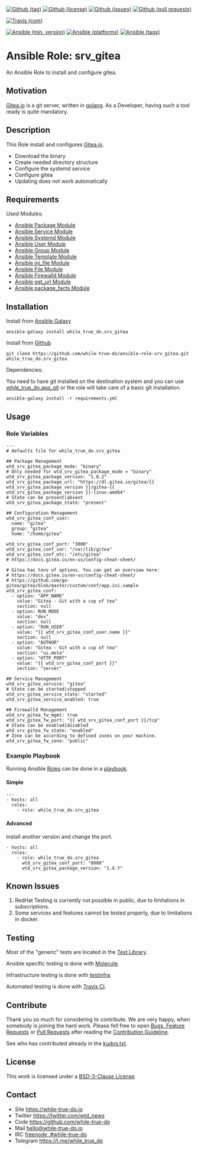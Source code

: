 <!--
name: README.md
description: This file contains important information for the repository.
author: while-true-do.io
contact: hello@while-true-do.io
license: BSD-3-Clause
-->

<!-- github shields -->
[![Github (tag)](https://img.shields.io/github/tag/while-true-do/ansible-role-srv_gitea.svg)](https://github.com/while-true-do/ansible-role-srv_gitea/tags)
[![Github (license)](https://img.shields.io/github/license/while-true-do/ansible-role-srv_gitea.svg)](https://github.com/while-true-do/ansible-role-srv_gitea/blob/master/LICENSE)
[![Github (issues)](https://img.shields.io/github/issues/while-true-do/ansible-role-srv_gitea.svg)](https://github.com/while-true-do/ansible-role-srv_gitea/issues)
[![Github (pull requests)](https://img.shields.io/github/issues-pr/while-true-do/ansible-role-srv_gitea.svg)](https://github.com/while-true-do/ansible-role-srv_gitea/pulls)
<!-- travis shields -->
[![Travis (com)](https://img.shields.io/travis/com/while-true-do/ansible-role-srv_gitea.svg)](https://travis-ci.com/while-true-do/ansible-role-srv_gitea)
<!-- ansible shields -->
[![Ansible (min. version)](https://img.shields.io/badge/dynamic/yaml.svg?label=Min.%20Ansible%20Version&url=https%3A%2F%2Fraw.githubusercontent.com%2Fwhile-true-do%2Fansible-role-srv_gitea%2Fmaster%2Fmeta%2Fmain.yml&query=%24.galaxy_info.min_ansible_version&colorB=black)](https://galaxy.ansible.com/while_true_do/srv_gitea)
[![Ansible (platforms)](https://img.shields.io/badge/dynamic/yaml.svg?label=Supported%20OS&url=https%3A%2F%2Fraw.githubusercontent.com%2Fwhile-true-do%2Fansible-role-srv_gitea%2Fmaster%2Fmeta%2Fmain.yml&query=galaxy_info.platforms%5B*%5D.name&colorB=black)](https://galaxy.ansible.com/while_true_do/srv_gitea)
[![Ansible (tags)](https://img.shields.io/badge/dynamic/yaml.svg?label=Galaxy%20Tags&url=https%3A%2F%2Fraw.githubusercontent.com%2Fwhile-true-do%2Fansible-role-srv_gitea%2Fmaster%2Fmeta%2Fmain.yml&query=%24.galaxy_info.galaxy_tags%5B*%5D&colorB=black)](https://galaxy.ansible.com/while_true_do/srv_gitea)

# Ansible Role: srv_gitea

An Ansible Role to install and configure gitea.

## Motivation

[Gitea.io](https://gitea.io/) is a git server, written in
[golang](https://golang.org/). As a Developer, having such a tool ready is quite
mandatory.

## Description

This Role install and configures [Gitea.io](https://gitea.io/).

-   Download the binary
-   Create needed directory structure
-   Configure the systemd service
-   Configure gitea
-   Updating does not work automatically

## Requirements

Used Modules:

-   [Ansible Package Module](https://docs.ansible.com/ansible/latest/modules/package_module.html)
-   [Ansible Service Module](https://docs.ansible.com/ansible/latest/modules/service_module.html)
-   [Ansible Systemd Module](https://docs.ansible.com/ansible/latest/modules/systemd_module.html)
-   [Ansible User Module](https://docs.ansible.com/ansible/latest/modules/user_module.html)
-   [Ansible Group Module](https://docs.ansible.com/ansible/latest/modules/group_module.html)
-   [Ansible Template Module](https://docs.ansible.com/ansible/latest/modules/template_module.html)
-   [Ansible ini_file Module](https://docs.ansible.com/ansible/latest/modules/ini_file_module.html)
-   [Ansible File Module](https://docs.ansible.com/ansible/latest/modules/file_module.html)
-   [Ansible Firewalld Module](https://docs.ansible.com/ansible/latest/modules/firewalld_module.html)
-   [Ansible get_url Module](https://docs.ansible.com/ansible/latest/modules/get_url_module.html)
-   [Ansible package_facts Module](https://docs.ansible.com/ansible/latest/modules/package_facts_module.html)

## Installation

Install from [Ansible Galaxy](https://galaxy.ansible.com/while_true_do/srv_gitea)
```
ansible-galaxy install while_true_do.srv_gitea
```

Install from [Github](https://github.com/while-true-do/ansible-role-srv_gitea)
```
git clone https://github.com/while-true-do/ansible-role-srv_gitea.git while_true_do.srv_gitea
```

Dependencies:

You need to have git installed on the destination system and you can use
[while_true_do.app_git](galaxy.ansible.com/while_true_do/app_git) or the role
will take care of a basic git installation.

```
ansible-galaxy install -r requirements.yml
```

## Usage

### Role Variables

```
---
# defaults file for while_true_do.srv_gitea

## Package Management
wtd_srv_gitea_package_mode: "binary"
# Only needed for wtd_srv_gitea_package_mode = "binary"
wtd_srv_gitea_package_version: "1.8.2"
wtd_srv_gitea_package_url: "https://dl.gitea.io/gitea/{{ wtd_srv_gitea_package_version }}/gitea-{{ wtd_srv_gitea_package_version }}-linux-amd64"
# State can be present|absent
wtd_srv_gitea_package_state: "present"

## Configuration Management
wtd_srv_gitea_conf_user:
  name: "gitea"
  group: "gitea"
  home: "/home/gitea"

wtd_srv_gitea_conf_port: "3000"
wtd_srv_gitea_conf_var: "/var/lib/gitea"
wtd_srv_gitea_conf_etc: "/etc/gitea"
# https://docs.gitea.io/en-us/config-cheat-sheet/

# Gitea has tons of options. You can get an overview here:
# https://docs.gitea.io/en-us/config-cheat-sheet/
# https://github.com/go-gitea/gitea/blob/master/custom/conf/app.ini.sample
wtd_srv_gitea_conf:
  - option: "APP_NAME"
    value: "Gitea - Git with a cup of tea"
    section: null
  - option: RUN_MODE
    value: "dev"
    section: null
  - option: "RUN_USER"
    value: "{{ wtd_srv_gitea_conf_user.name }}"
    section: null
  - option: "AUTHOR"
    value: "Gitea - Git with a cup of tea"
    section: "ui.meta"
  - option: "HTTP_PORT"
    value: "{{ wtd_srv_gitea_conf_port }}"
    section: "server"

## Service Management
wtd_srv_gitea_service: "gitea"
# State can be started|stopped
wtd_srv_gitea_service_state: "started"
wtd_srv_gitea_service_enabled: true

## Firewalld Management
wtd_srv_gitea_fw_mgmt: true
wtd_srv_gitea_fw_port: "{{ wtd_srv_gitea_conf_port }}/tcp"
# State can be enabled|disabled
wtd_srv_gitea_fw_state: "enabled"
# Zone can be according to defined zones on your machine.
wtd_srv_gitea_fw_zone: "public"
```

### Example Playbook

Running Ansible
[Roles](https://docs.ansible.com/ansible/latest/user_guide/playbooks_reuse_roles.html)
can be done in a
[playbook](https://docs.ansible.com/ansible/latest/user_guide/playbooks_intro.html).

#### Simple

```
---
- hosts: all
  roles:
    - role: while_true_do.srv_gitea
```

#### Advanced

Install another version and change the port.

```
- hosts: all
  roles:
    - role: while_true_do.srv_gitea
      wtd_srv_gitea_conf_port: "8080"
      wtd_srv_gitea_package_version: "1.X.Y"
```

## Known Issues

1.  RedHat Testing is currently not possible in public, due to limitations
    in subscriptions.
2.  Some services and features cannot be tested properly, due to limitations
    in docker.

## Testing

Most of the "generic" tests are located in the
[Test Library](https://github.com/while-true-do/test-library).

Ansible specific testing is done with
[Molecule](https://molecule.readthedocs.io/en/stable/).

Infrastructure testing is done with
[testinfra](https://testinfra.readthedocs.io/en/stable/).

Automated testing is done with [Travis CI](https://travis-ci.com/while-true-do).

## Contribute

Thank you so much for considering to contribute. We are very happy, when somebody
is joining the hard work. Please fell free to open
[Bugs, Feature Requests](https://github.com/while-true-do/ansible-role-srv_gitea/issues)
or [Pull Requests](https://github.com/while-true-do/ansible-role-srv_gitea/pulls) after
reading the [Contribution Guideline](https://github.com/while-true-do/doc-library/blob/master/docs/CONTRIBUTING.md).

See who has contributed already in the [kudos.txt](./kudos.txt).

## License

This work is licensed under a [BSD-3-Clause License](https://opensource.org/licenses/BSD-3-Clause).

## Contact

-   Site <https://while-true-do.io>
-   Twitter <https://twitter.com/wtd_news>
-   Code <https://github.com/while-true-do>
-   Mail [hello@while-true-do.io](mailto:hello@while-true-do.io)
-   IRC [freenode, #while-true-do](https://webchat.freenode.net/?channels=while-true-do)
-   Telegram <https://t.me/while_true_do>
